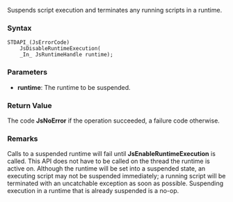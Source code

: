 Suspends script execution and terminates any running scripts in a runtime. 
### Syntax 
```
STDAPI_(JsErrorCode)
    JsDisableRuntimeExecution(
    _In_ JsRuntimeHandle runtime);
```
### Parameters 
* __runtime__: The runtime to be suspended.

### Return Value 
The code **JsNoError** if the operation succeeded, a failure code otherwise.
### Remarks 
Calls to a suspended runtime will fail until **JsEnableRuntimeExecution** is called.
This API does not have to be called on the thread the runtime is active on. Although the
runtime will be set into a suspended state, an executing script may not be suspended
immediately; a running script will be terminated with an uncatchable exception as soon as
possible.
Suspending execution in a runtime that is already suspended is a no-op.
